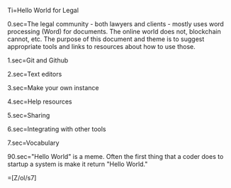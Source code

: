 Ti=Hello World for Legal

0.sec=The legal community - both lawyers and clients - mostly uses word processing (Word) for documents.  The online world does not, blockchain cannot, etc.  The purpose of this document and theme is to suggest appropriate tools and links to resources about how to use those.

1.sec=Git and Github

2.sec=Text editors

3.sec=Make your own instance

4.sec=Help resources

5.sec=Sharing

6.sec=Integrating with other tools

7.sec=Vocabulary

90.sec="Hello World" is a meme.  Often the first thing that a coder does to startup a system is make it return "Hello World." 

=[Z/ol/s7]